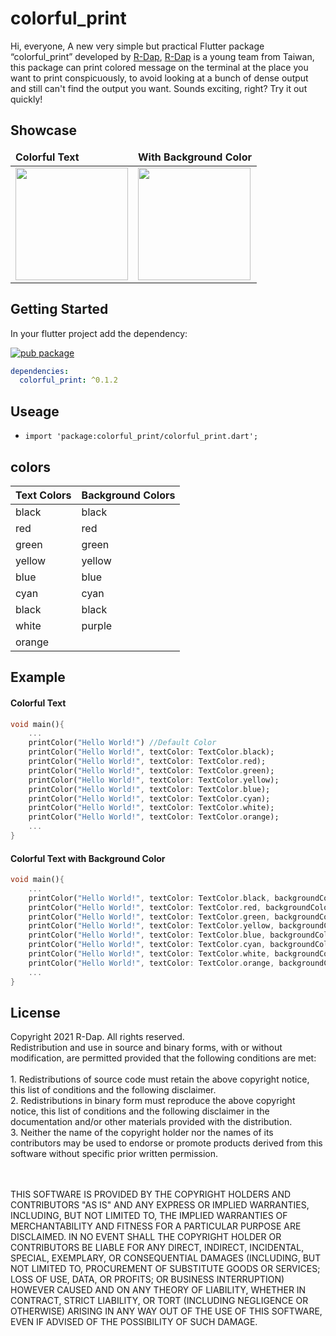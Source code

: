 # colorful_print

Hi, everyone, A new very simple but practical Flutter package “colorful_print” developed by [R-Dap](https://r-dap.com), [R-Dap](https://r-dap.com) is a young team from Taiwan, this package can print colored message on the terminal at the place you want to print conspicuously, to avoid looking at a bunch of dense output and still can't find the output you want. Sounds exciting, right? Try it out quickly!

## Showcase

<table>
	<thead>
		<td>
			<b>Colorful Text</b>
		</td>
		<td>
			<b>With Background Color</b>
		</td>
	</thead>
	<tr>
		<td>
			<img src="https://i.imgur.com/1U1thZp.png" width = 180 heigh = 279/>
		</td>
		<td>
			<img src="https://i.imgur.com/JnpjROt.png" width = 180 heigh = 279/>
	</tr>
</table>

## Getting Started
In your flutter project add the dependency:

[![pub package](https://img.shields.io/pub/v/colorful_print.svg)](https://pub.dev/packages/colorful_print)
```yaml
dependencies:
  colorful_print: ^0.1.2
```
## Useage
* `import 'package:colorful_print/colorful_print.dart';`
## colors

Text Colors  | Background Colors
------------- | -------------
black  | black
red  | red
green  | green
yellow  | yellow 
blue  | blue
cyan | cyan
black  | black
white | purple
orange  | 

## Example

#### Colorful Text

```dart
void main(){
    ...
    printColor("Hello World!") //Default Color
    printColor("Hello World!", textColor: TextColor.black);
    printColor("Hello World!", textColor: TextColor.red);
    printColor("Hello World!", textColor: TextColor.green);
    printColor("Hello World!", textColor: TextColor.yellow);
    printColor("Hello World!", textColor: TextColor.blue);
    printColor("Hello World!", textColor: TextColor.cyan);
    printColor("Hello World!", textColor: TextColor.white);
    printColor("Hello World!", textColor: TextColor.orange);
    ...
}
```
#### Colorful Text with Background Color

```dart
void main(){
    ...
    printColor("Hello World!", textColor: TextColor.black, backgroundColor: BackGroundColor.purple);
    printColor("Hello World!", textColor: TextColor.red, backgroundColor: BackGroundColor.white);
    printColor("Hello World!", textColor: TextColor.green, backgroundColor: BackGroundColor.cyan);
    printColor("Hello World!", textColor: TextColor.yellow, backgroundColor: BackGroundColor.blue);
    printColor("Hello World!", textColor: TextColor.blue, backgroundColor: BackGroundColor.yellow);
    printColor("Hello World!", textColor: TextColor.cyan, backgroundColor: BackGroundColor.green);
    printColor("Hello World!", textColor: TextColor.white, backgroundColor: BackGroundColor.red);
    printColor("Hello World!", textColor: TextColor.orange, backgroundColor: BackGroundColor.black);
    ...
}
```
## License

Copyright 2021  R-Dap. All rights reserved.<br>
Redistribution and use in source and binary forms, with or without modification, are permitted provided that the following conditions are met:<br>
<br>1. Redistributions of source code must retain the above copyright notice, this list of conditions and the following disclaimer.
<br>2. Redistributions in binary form must reproduce the above copyright notice, this list of conditions and the following disclaimer in the documentation and/or other materials provided with the distribution.
<br>3. Neither the name of the copyright holder nor the names of its contributors may be used to endorse or promote products derived from this software without specific prior written permission.

<br><br>THIS SOFTWARE IS PROVIDED BY THE COPYRIGHT HOLDERS AND CONTRIBUTORS "AS IS" AND ANY EXPRESS OR IMPLIED WARRANTIES, INCLUDING, BUT NOT LIMITED TO, THE IMPLIED WARRANTIES OF MERCHANTABILITY AND FITNESS FOR A PARTICULAR PURPOSE ARE DISCLAIMED. IN NO EVENT SHALL THE COPYRIGHT HOLDER OR CONTRIBUTORS BE LIABLE FOR ANY DIRECT, INDIRECT, INCIDENTAL, SPECIAL, EXEMPLARY, OR CONSEQUENTIAL DAMAGES (INCLUDING, BUT NOT LIMITED TO, PROCUREMENT OF SUBSTITUTE GOODS OR SERVICES; LOSS OF USE, DATA, OR PROFITS; OR BUSINESS INTERRUPTION) HOWEVER CAUSED AND ON ANY THEORY OF LIABILITY, WHETHER IN CONTRACT, STRICT LIABILITY, OR TORT (INCLUDING NEGLIGENCE OR OTHERWISE) ARISING IN ANY WAY OUT OF THE USE OF THIS SOFTWARE, EVEN IF ADVISED OF THE POSSIBILITY OF SUCH DAMAGE.

